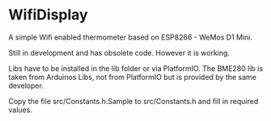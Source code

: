 # WifiDisplay

A simple Wifi enabled thermometer based on ESP8266 - WeMos D1 Mini.

Still in development and has obsolete code. However it is working.

Libs have to be installed in the lib folder or via PlatformIO. The BME280 lib is taken from Arduinos Libs, not from PlatformIO but is provided by the same developer.

Copy the file src/Constants.h.Sample to src/Constants.h and fill in required values.

